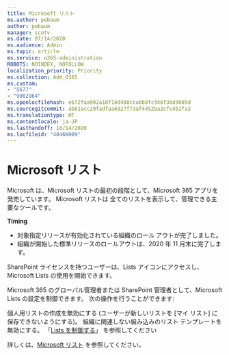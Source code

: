 ```yaml
---
title: Microsoft リスト
ms.author: pebaum
author: pebaum
manager: scotv
ms.date: 07/14/2020
ms.audience: Admin
ms.topic: article
ms.service: o365-administration
ROBOTS: NOINDEX, NOFOLLOW
localization_priority: Priority
ms.collection: Adm_O365
ms.custom:
- "5677"
- "9002964"
ms.openlocfilehash: eb72faa902a18f14d408ccabb8fc346f3bd3085d
ms.sourcegitcommit: abb1acc29fadfaa6927f73af4452ba2cfc452fa2
ms.translationtype: HT
ms.contentlocale: ja-JP
ms.lasthandoff: 10/14/2020
ms.locfileid: "48466009"
---
```

# <a name="microsoft-lists"></a>Microsoft リスト

Microsoft は、Microsoft リストの最初の段階として、Microsoft 365 アプリを発売しています。 Microsoft リストは 全てのリストを表示して、管理できる主要なツールです。  
  
**Timing**  

- 対象指定リリースが有効化されている組織のロール アウトが完了しました。
- 組織が開始した標準リリースのロールアウトは、2020 年 11 月末に完了します。

SharePoint ライセンスを持つユーザーは、Lists アイコンにアクセスし、Microsoft Lists の使用を開始できます。

Microsoft 365 のグローバル管理者または SharePoint 管理者として、Microsoft Lists の設定を制御できます。 次の操作を行うことができます:

個人用リストの作成を無効にする (ユーザーが新しいリストを [マイ リスト] に保存できないようにする)。
組織に関連しない組み込みのリスト テンプレートを無効にする。
「[Lists を制御する](https://docs.microsoft.com/sharepoint/control-lists)」 を参照してください

詳しくは、[Microsoft リスト](https://aka.ms/microsoftlists) を参照してください。
